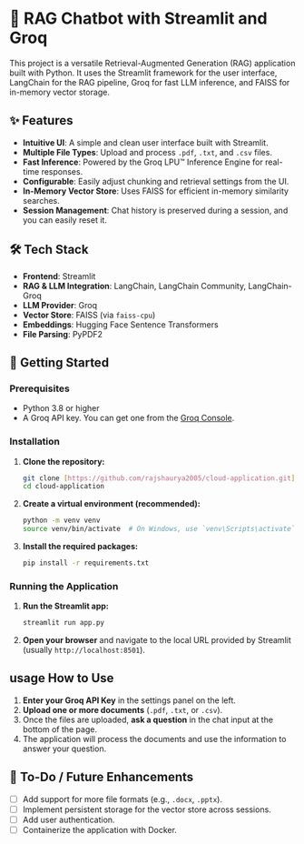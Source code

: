 # 💬 RAG Chatbot with Streamlit and Groq

This project is a versatile Retrieval-Augmented Generation (RAG) application built with Python. It uses the Streamlit framework for the user interface, LangChain for the RAG pipeline, Groq for fast LLM inference, and FAISS for in-memory vector storage.

## ✨ Features

- **Intuitive UI**: A simple and clean user interface built with Streamlit.
- **Multiple File Types**: Upload and process `.pdf`, `.txt`, and `.csv` files.
- **Fast Inference**: Powered by the Groq LPU™ Inference Engine for real-time responses.
- **Configurable**: Easily adjust chunking and retrieval settings from the UI.
- **In-Memory Vector Store**: Uses FAISS for efficient in-memory similarity searches.
- **Session Management**: Chat history is preserved during a session, and you can easily reset it.

## 🛠️ Tech Stack

- **Frontend**: Streamlit
- **RAG & LLM Integration**: LangChain, LangChain Community, LangChain-Groq
- **LLM Provider**: Groq
- **Vector Store**: FAISS (via `faiss-cpu`)
- **Embeddings**: Hugging Face Sentence Transformers
- **File Parsing**: PyPDF2

## 🚀 Getting Started

### Prerequisites

- Python 3.8 or higher
- A Groq API key. You can get one from the [Groq Console](https://console.groq.com/keys).

### Installation

1.  **Clone the repository:**
    ```bash
    git clone [https://github.com/rajshaurya2005/cloud-application.git](https://github.com/rajshaurya2005/cloud-application.git)
    cd cloud-application
    ```

2.  **Create a virtual environment (recommended):**
    ```bash
    python -m venv venv
    source venv/bin/activate  # On Windows, use `venv\Scripts\activate`
    ```

3.  **Install the required packages:**
    ```bash
    pip install -r requirements.txt
    ```

### Running the Application

1.  **Run the Streamlit app:**
    ```bash
    streamlit run app.py
    ```

2.  **Open your browser** and navigate to the local URL provided by Streamlit (usually `http://localhost:8501`).

## usage How to Use

1.  **Enter your Groq API Key** in the settings panel on the left.
2.  **Upload one or more documents** (`.pdf`, `.txt`, or `.csv`).
3.  Once the files are uploaded, **ask a question** in the chat input at the bottom of the page.
4.  The application will process the documents and use the information to answer your question.

## 📝 To-Do / Future Enhancements

- [ ] Add support for more file formats (e.g., `.docx`, `.pptx`).
- [ ] Implement persistent storage for the vector store across sessions.
- [ ] Add user authentication.
- [ ] Containerize the application with Docker.
